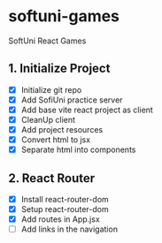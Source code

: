 # softuni-games

SoftUni React Games

## 1. Initialize Project

- [x] Initialize git repo
- [x] Add SofiUni practice server
- [x] Add base vite react project as client
- [x] CleanUp client
- [x] Add project resources
- [x] Convert html to jsx
- [x] Separate html into components

## 2. React Router
- [x] Install react-router-dom  
- [x] Setup react-router-dom
- [x] Add routes in App.jsx
- [ ] Add links in the navigation
